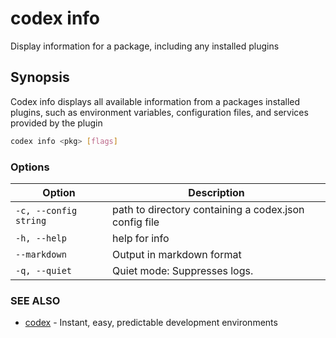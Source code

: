# codex info

Display information for a package, including any installed plugins 

## Synopsis

Codex info displays all available information from a packages installed plugins, such as environment variables, configuration files, and services provided by the plugin

```bash
codex info <pkg> [flags]
```

### Options

<!-- Markdown Table of Options -->
| Option | Description |
| --- | --- |
| `-c, --config string` | path to directory containing a codex.json config file |
| `-h, --help` | help for info |
| `--markdown` | Output in markdown format |
| `-q, --quiet` | Quiet mode: Suppresses logs. |

### SEE ALSO

* [codex](codex.md)	 - Instant, easy, predictable development environments


